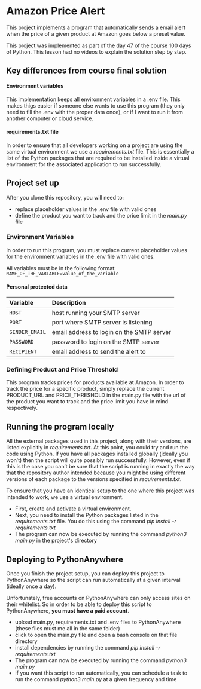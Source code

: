 # Amazon Price Alert

This project implements a program that automatically sends a email alert when the price of a given product at Amazon goes below a preset value.

This project was implemented as part of the day 47 of the course 100 days of Python. This lesson had no videos to explain the solution step by step.

## Key differences from course final solution

#### Environment variables

This implementation keeps all environment variables in a .env file. This makes thigs easier if someone else wants to use this program (they only need to fill the .env with the proper data once), or if I want to run it from another computer or cloud service.

#### requirements.txt file

In order to ensure that all developers working on a project are using the same virtual environment we use a *requirements.txt* file. This is essentially a list of the Python packages that are required to be installed inside a virtual environment for the associated application to run successfully.
## Project set up

After you clone this repository, you will need to:

- replace placeholder values in the .env file with valid ones
- define the product you want to track and the price limit in the *main.py* file


### Environment Variables

In order to run this program, you must replace current placeholder values for the environment variables in the .env file with valid ones.

All variables must be in the following format:
```NAME_OF_THE_VARIABLE=value_of_the_variable```


#### Personal protected data

| Variable   |  Description                           |
| :---------- |  :---------------------------------- |
| `HOST` |  host running your SMTP server |
| `PORT` |  port where SMTP server is listening |
| `SENDER_EMAIL` | email address to login on the SMTP server |
| `PASSWORD` | password to login on the SMTP server |
| `RECIPIENT` | email address to send the alert to |


### Defining Product and Price Threshold

This program tracks prices for products available at Amazon. In order to track the price for a specific product, simply replace the current PRODUCT_URL and PRICE_THRESHOLD in the main.py file with the url of the product you want to track and the price limit you have in mind respectively.
## Running the program locally

All the external packages used in this project, along with their versions, are listed explicitly in *requirements.txt*. At this point, you could try and run the code using Python. If you have all packages  installed globally (ideally you won’t) then the script will quite possibly run successfully. However, even if this is the case you can’t be sure that the script is running in exactly the way that the repository author intended because you might be using different versions of each package to the versions specified in *requirements.txt*.

To ensure that you have an identical setup to the one where this project was intended to work, we use a virtual environment.

- First, create and activate a virtual environment. 
- Next, you need to install the Python packages listed in the *requirements.txt* file. You do this using the command *pip install -r requirements.txt*
- The program can now be executed by running the command *python3 main.py* in the project's directory

## Deploying to PythonAnywhere

Once you finish the project setup, you can deploy this project to PythonAnywhere so the script can run automatically at a given interval (ideally once a day).

Unfortunately, free accounts on PythonAnywhere can only access sites on their whitelist. So in order to be able to deploy this script to PythonAnywhere, **you must have a paid account**.

- upload main.py, requirements.txt and .env files to PythonAnywhere (these files must me all in the same folder)
- click to open the main.py file and open a bash console on that file directory
- install dependencies by running the command *pip install -r requirements.txt*
- The program can now be executed by running the command *python3 main.py*
- If you want this script to run automatically, you can schedule a task to run the command *python3 main.py* at a given frequency and time